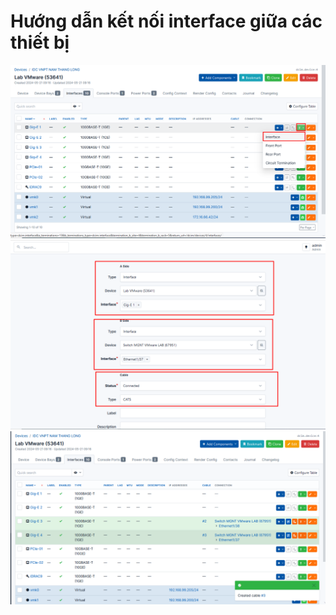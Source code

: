 # Hướng dẫn kết nối interface giữa các thiết bị
![](../anh/Screenshot_30.png)
![](../anh/Screenshot_31.png)
![](../anh/Screenshot_32.png)